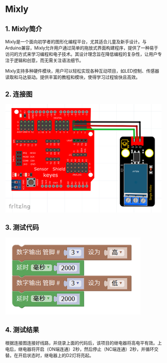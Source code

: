# Mixly


## 1. Mixly简介  

Mixly是一个面向初学者的图形化编程平台，尤其适合儿童及新手设计。与Arduino兼容，Mixly允许用户通过简单的拖放式界面构建程序，提供了一种易于访问的方式来学习编程和电子技术。其设计理念旨在降低编程的复杂性，让用户专注于逻辑和创意，而无需关注语法细节。  

Mixly支持多种硬件模块，用户可以轻松实现各种互动项目，如LED控制、传感器读取和马达驱动。提供丰富的教程和模块，使得学习过程愉快且高效。  

## 2. 连接图  

![](media/c6a799853b43de0a98d4d6effe6610e6.png)  

## 3. 测试代码  

![](media/a6b0cab0b2a51c4ca09b87f0b3c75dfe.png)  

## 4. 测试结果  

根据连接图连接好线路，并烧录上面的代码后，该项目的继电器将高电平有效。上电后，继电器将开启（ON端连通）2秒，然后停止（NC端连通）2秒，并循环交替。在开启状态时，继电器上的D2灯将亮起。


